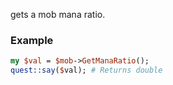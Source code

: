 gets a mob mana ratio.
### Example

```perl
my $val = $mob->GetManaRatio();
quest::say($val); # Returns double
```